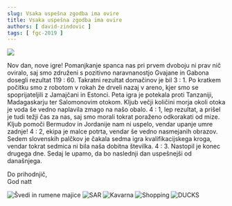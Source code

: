```yaml
---
slug: Vsaka uspešna zgodba ima ovire
title: Vsaka uspešna zgodba ima ovire
authors: [ david-zindovic ]
tags: [ fgc-2019 ]
---
```


![](img/featured.jpg)

Nov dan, nove igre! Pomanjkanje spanca nas pri prvem dvoboju ni prav nič oviralo, saj smo 
združeni s pozitivno naravnanostjo Gvajane in Gabona dosegli rezultat 119 : 60. Takratni
rezultat domačinov je bil 3 : 1. <!-- truncate --> Po kratkem počitku smo z robotom v rokah
že drveli nazaj v areno, kjer smo se spoprijateljili z Jamajčani in Estonci. Peta igra je
potekala proti Tanzaniji, Madagaskarju ter Salomonovim otokom. Kljub večji količini morja
okoli otoka je voda še vedno naplavila zmago na našo obalo. 4 : 1, lep rezultat, a prišel
je tudi težji čas za nas, saj smo morali tokrat poraženo odkorakati od mize. Kljub pomoči
Bermudov in Jordanije nam ni uspelo, vendar upanje umre zadnje! 4 : 2, ekipa je malce potrta,
vendar še vedno nasmejanih obrazov. Sedem slovenskih palčkov je čakala sedma igra
kvalifikacijskega kroga, vendar tokrat sedmica ni bila naša dobitna številka. 4 : 3. Nastopil
je konec drugega dne. Sedaj le upamo, da bo naslednji dan uspešnejši od današnjega.

Do prihodnjič, <br />
God natt

![Švedi in rumene majice](img/rumeneMajice.jpg)
![SAR](img/sar.jpg)
![Kavarna](img/kavarna.jpg)
![Shopping](img/shopping.jpg)
![DUCKS](img/racke.jpg)
